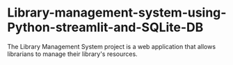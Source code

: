 # Library-management-system-using-Python-streamlit-and-SQLite-DB
The Library Management System project is a web application that allows librarians to manage their library's resources.
